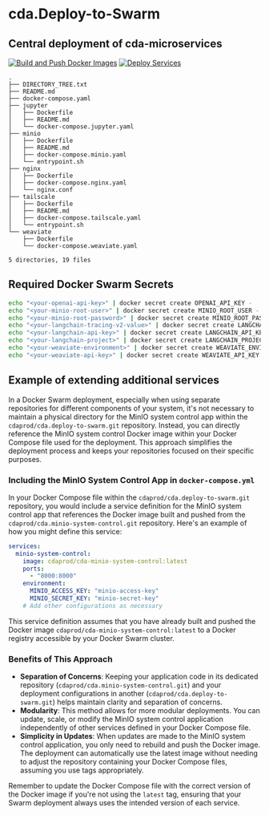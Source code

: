 # cda.Deploy-to-Swarm
## Central deployment of cda-microservices
 
[![Build and Push Docker Images](https://github.com/Cdaprod/cda-deploy-to-swarm/actions/workflows/build-latest.yml/badge.svg)](https://github.com/Cdaprod/cda-deploy-to-swarm/actions/workflows/build-latest.yml)
[![Deploy Services](https://github.com/Cdaprod/cda-deploy-to-swarm/actions/workflows/deploy-latest.yml/badge.svg)](https://github.com/Cdaprod/cda-deploy-to-swarm/actions/workflows/deploy-latest.yml)

<!-- DIRECTORY_TREE_START -->
```
.
├── DIRECTORY_TREE.txt
├── README.md
├── docker-compose.yaml
├── jupyter
│   ├── Dockerfile
│   ├── README.md
│   └── docker-compose.jupyter.yaml
├── minio
│   ├── Dockerfile
│   ├── README.md
│   ├── docker-compose.minio.yaml
│   └── entrypoint.sh
├── nginx
│   ├── Dockerfile
│   ├── docker-compose.nginx.yaml
│   └── nginx.conf
├── tailscale
│   ├── Dockerfile
│   ├── README.md
│   ├── docker-compose.tailscale.yaml
│   └── entrypoint.sh
└── weaviate
    ├── Dockerfile
    └── docker-compose.weaviate.yaml

5 directories, 19 files

```
<!-- DIRECTORY_TREE_END -->

## Required Docker Swarm Secrets

```bash
echo "<your-openai-api-key>" | docker secret create OPENAI_API_KEY -
echo "<your-minio-root-user>" | docker secret create MINIO_ROOT_USER -
echo "<your-minio-root-password>" | docker secret create MINIO_ROOT_PASSWORD -
echo "<your-langchain-tracing-v2-value>" | docker secret create LANGCHAIN_TRACING_V2 -
echo "<your-langchain-api-key>" | docker secret create LANGCHAIN_API_KEY -
echo "<your-langchain-project>" | docker secret create LANGCHAIN_PROJECT -
echo "<your-weaviate-environment>" | docker secret create WEAVIATE_ENVIRONMENT -
echo "<your-weaviate-api-key>" | docker secret create WEAVIATE_API_KEY -
``` 


## Example of extending additional services

In a Docker Swarm deployment, especially when using separate repositories for different components of your system, it's not necessary to maintain a physical directory for the MinIO system control app within the `cdaprod/cda.deploy-to-swarm.git` repository. Instead, you can directly reference the MinIO system control Docker image within your Docker Compose file used for the deployment. This approach simplifies the deployment process and keeps your repositories focused on their specific purposes.

### Including the MinIO System Control App in `docker-compose.yml`

In your Docker Compose file within the `cdaprod/cda.deploy-to-swarm.git` repository, you would include a service definition for the MinIO system control app that references the Docker image built and pushed from the `cdaprod/cda.minio-system-control.git` repository. Here's an example of how you might define this service:

```yaml
services:
  minio-system-control:
    image: cdaprod/cda-minio-system-control:latest
    ports:
      - "8000:8000"
    environment:
      MINIO_ACCESS_KEY: "minio-access-key"
      MINIO_SECRET_KEY: "minio-secret-key"
    # Add other configurations as necessary
```

This service definition assumes that you have already built and pushed the Docker image `cdaprod/cda-minio-system-control:latest` to a Docker registry accessible by your Docker Swarm cluster.

### Benefits of This Approach

- **Separation of Concerns**: Keeping your application code in its dedicated repository (`cdaprod/cda.minio-system-control.git`) and your deployment configurations in another (`cdaprod/cda.deploy-to-swarm.git`) helps maintain clarity and separation of concerns.
- **Modularity**: This method allows for more modular deployments. You can update, scale, or modify the MinIO system control application independently of other services defined in your Docker Compose file.
- **Simplicity in Updates**: When updates are made to the MinIO system control application, you only need to rebuild and push the Docker image. The deployment can automatically use the latest image without needing to adjust the repository containing your Docker Compose files, assuming you use tags appropriately.

Remember to update the Docker Compose file with the correct version of the Docker image if you're not using the `latest` tag, ensuring that your Swarm deployment always uses the intended version of each service.